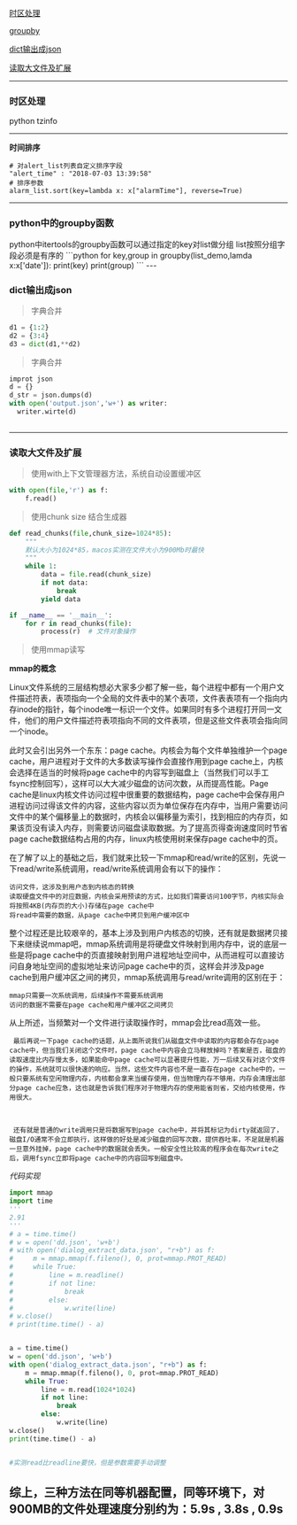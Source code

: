 <a href='#shiqu'>时区处理</a>

<a href='#groupby'>groupby</a>

<a href='#dict_to_json'>dict输出成json</a>

<a href='#readfile'>读取大文件及扩展</a>

---
### 时区处理
<p id='shiqu'></p>
python tzinfo

---

**时间排序**
```
# 对alert_list列表自定义排序字段
"alert_time" : "2018-07-03 13:39:58"
# 排序参数
alarm_list.sort(key=lambda x: x["alarmTime"], reverse=True)
```

---

### python中的groupby函数
<p id='groupby'></p>
python中itertools的groupby函数可以通过指定的key对list做分组
list按照分组字段必须是有序的
```python
for key,group in groupby(list_demo,lamda x:x['date']):
  print(key)
  print(group)
```
---

### dict输出成json
<p id='dict_to_json'></p>

> 字典合并

```python
d1 = {1:2}
d2 = {3:4}
d3 = dict(d1,**d2)


```
> 字典合并

```python
improt json
d = {}
d_str = json.dumps(d)
with open('output.json','w+') as writer:
  writer.wirte(d)
 
```
---

### 读取大文件及扩展
<p id='readfile'></p>

> 使用with上下文管理器方法，系统自动设置缓冲区

```python
with open(file,'r') as f:
    f.read()
```

> 使用chunk size 结合生成器

```python
def read_chunks(file,chunk_size=1024*85):
    """
    默认大小为1024*85，macos实测在文件大小为900Mb时最快
    """
    while 1:
        data = file.read(chunk_size)
        if not data:
            break
        yield data

if __name__ == '__main__':
    for r in read_chunks(file):
        process(r)  # 文件对象操作
```

> 使用mmap读写

**mmap的概念**

Linux文件系统的三层结构想必大家多少都了解一些，每个进程中都有一个用户文件描述符表，表项指向一个全局的文件表中的某个表项，文件表表项有一个指向内存inode的指针，每个inode唯一标识一个文件。如果同时有多个进程打开同一文件，他们的用户文件描述符表项指向不同的文件表项，但是这些文件表项会指向同一个inode。

此时又会引出另外一个东东：page cache。内核会为每个文件单独维护一个page cache，用户进程对于文件的大多数读写操作会直接作用到page cache上，内核会选择在适当的时候将page cache中的内容写到磁盘上（当然我们可以手工fsync控制回写），这样可以大大减少磁盘的访问次数，从而提高性能。Page cache是linux内核文件访问过程中很重要的数据结构，page cache中会保存用户进程访问过得该文件的内容，这些内容以页为单位保存在内存中，当用户需要访问文件中的某个偏移量上的数据时，内核会以偏移量为索引，找到相应的内存页，如果该页没有读入内存，则需要访问磁盘读取数据。为了提高页得查询速度同时节省page cache数据结构占用的内存，linux内核使用树来保存page cache中的页。

在了解了以上的基础之后，我们就来比较一下mmap和read/write的区别，先说一下read/write系统调用，read/write系统调用会有以下的操作：

```
访问文件，这涉及到用户态到内核态的转换
读取硬盘文件中的对应数据，内核会采用预读的方式，比如我们需要访问100字节，内核实际会将按照4KB(内存页的大小)存储在page cache中
将read中需要的数据，从page cache中拷贝到用户缓冲区中

```
整个过程还是比较艰辛的，基本上涉及到用户内核态的切换，还有就是数据拷贝接下来继续说mmap吧，mmap系统调用是将硬盘文件映射到用内存中，说的底层一些是将page cache中的页直接映射到用户进程地址空间中，从而进程可以直接访问自身地址空间的虚拟地址来访问page cache中的页，这样会并涉及page cache到用户缓冲区之间的拷贝，mmap系统调用与read/write调用的区别在于：

```
mmap只需要一次系统调用，后续操作不需要系统调用
访问的数据不需要在page cache和用户缓冲区之间拷贝
```

从上所述，当频繁对一个文件进行读取操作时，mmap会比read高效一些。

 

     最后再说一下page cache的话题，从上面所说我们从磁盘文件中读取的内容都会存在page cache中，但当我们关闭这个文件时，page cache中内容会立马释放掉吗？答案是否，磁盘的读取速度比内存慢太多，如果能命中page cache可以显著提升性能，万一后续又有对这个文件的操作，系统就可以很快速的响应。当然，这些文件内容也不是一直存在page cache中的，一般只要系统有空闲物理内存，内核都会拿来当缓存使用，但当物理内存不够用，内存会清理出部分page cache应急，这也就是告诉我们程序对于物理内存的使用能省则省，交给内核使用，作用很大。

 

     还有就是普通的write调用只是将数据写到page cache中，并将其标记为dirty就返回了，磁盘I/O通常不会立即执行，这样做的好处是减少磁盘的回写次数，提供吞吐率，不足就是机器一旦意外挂掉，page cache中的数据就会丢失。一般安全性比较高的程序会在每次write之后，调用fsync立即将page cache中的内容回写到磁盘中。

*代码实现*
```python
import mmap
import time
'''
2.91
'''
# a = time.time()
# w = open('dd.json', 'w+b')
# with open('dialog_extract_data.json', "r+b") as f:
#     m = mmap.mmap(f.fileno(), 0, prot=mmap.PROT_READ)
#     while True:
#         line = m.readline()
#         if not line:
#             break
#         else:
#             w.write(line)
# w.close()
# print(time.time() - a)


a = time.time()
w = open('dd.json', 'w+b')
with open('dialog_extract_data.json', "r+b") as f:
    m = mmap.mmap(f.fileno(), 0, prot=mmap.PROT_READ)
    while True:
        line = m.read(1024*1024)
        if not line:
            break
        else:
            w.write(line)
w.close()
print(time.time() - a)


#实测read比readline要快，但是参数需要手动调整

```

综上，三种方法在同等机器配置，同等环境下，对900MB的文件处理速度分别约为：5.9s  ,  3.8s   , 0.9s
---
